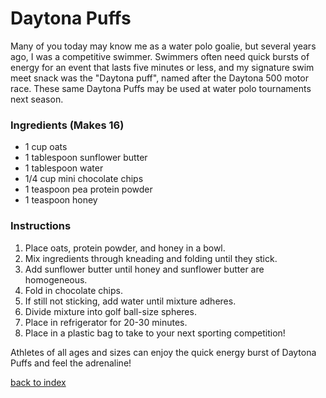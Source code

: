 #  Daytona Puffs
Many of you today may know me as a water polo goalie, but several years ago, I was a competitive swimmer. Swimmers often need quick bursts of energy for an event that lasts five minutes or less, and my signature swim meet snack was the "Daytona puff", named after the Daytona 500 motor race. These same Daytona Puffs may be used at water polo tournaments next season. 
### Ingredients (Makes 16)
- 1 cup oats
- 1 tablespoon sunflower butter
- 1 tablespoon water
- 1/4 cup mini chocolate chips
- 1 teaspoon pea protein powder
- 1 teaspoon honey

### Instructions
1. Place oats, protein powder, and honey in a bowl.
2. Mix ingredients through kneading and folding until they stick.
3. Add sunflower butter until honey and sunflower butter are homogeneous.
4. Fold in chocolate chips. 
5. If still not sticking, add water until mixture adheres.
6. Divide mixture into golf ball-size spheres. 
7. Place in refrigerator for 20-30 minutes.
8. Place in a plastic bag to take to your next sporting competition!

Athletes of all ages and sizes can enjoy the quick energy burst of Daytona Puffs and feel the adrenaline!

[back to index](https://github.com/ndm736/ME433.Kitchen/blob/master)
